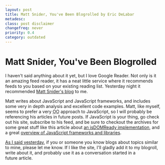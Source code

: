 ```yaml
---
layout: post
title: Matt Snider, You've Been Blogrolled by Eric DeLabar
metadesc: 
class: post disclaimer
changefreq: never
priority: 0.4
category: outdated
---
```

<h1>Matt Snider, You've Been Blogrolled</h1>
<p>I haven't said anything about it yet, but I love Google Reader.  Not only is it an amazing feed reader, it has a neat little service where it recommends feeds to you based on your existing reading list.  Yesterday night it recommended <a href="http://mattsnider.com/">Matt Snider's blog</a> to&nbsp;me.</p>
<p>Matt writes about JavaScript and JavaScript frameworks, and includes some very in depth analysis and excellent code examples.  Matt, like myself, seems to prefer a very <abbr title="Object Oriented"><span class="caps">OO</span></abbr> approach to JavaScript, so I will probably be referencing his articles in future posts.  If JavaScript is your thing, go check out his site, subscribe to his feed, and be sure to checkout the archives for some great stuff like this article about <a href="http://mattsnider.com/languages/javascript/simple-deferred-dom-access/">an isDOMReady implementation</a>, and a great <a href="http://mattsnider.com/javascript-libraries/">overview of JavaScript frameworks and&nbsp;libraries</a>.</p>
<p><a href="/2008/04/on-feeling-lonely.html">As I said yesterday</a>, if you or someone you know blogs about topics similar to mine, please let me know.  If I like the site, I'll gladly add it to my blogroll, write about it, and probably use it as a conversation started in a future&nbsp;article.</p>
